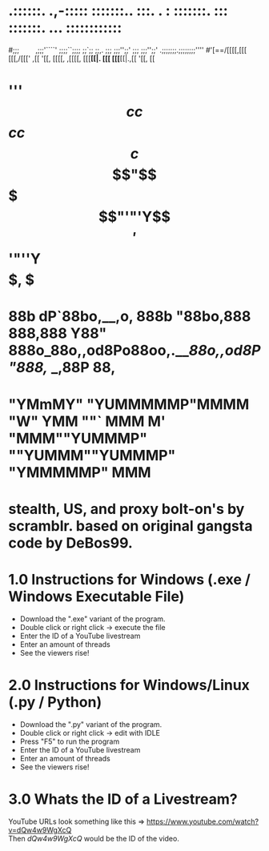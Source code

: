 # .::::::.   .,-::::: :::::::..    :::.     .        :   :::::::.   :::     :::::::.      ...   ::::::::::::
#;;;`    ` ,;;;'````' ;;;;``;;;;   ;;`;;    ;;,.    ;;;   ;;;'';;'  ;;;      ;;;'';;'  .;;;;;;;.;;;;;;;;''''
#'[==/[[[[,[[[         [[[,/[[['  ,[[ '[[,  [[[[, ,[[[[,  [[[__[[|. [[[      [[[__[[|.,[[     '[[,   [[     
#  '''    $$$$         $$$$$$c   c$$$cc$$$c $$$$$$$$"$$$  $$"'"'Y$$ $$'      $$'"''Y$$$$$,     $$$   $$     
# 88b    dP`88bo,__,o, 888b "88bo,888   888,888 Y88" 888o_88o,,od8Po88oo,.___88o,,od8P"888,_ _,88P   88,    
#  "YMmMY"   "YUMMMMMP"MMMM   "W" YMM   ""` MMM  M'  "MMM""YUMMMP" ""YUMMM""YUMMMP"   "YMMMMMP"      MMM    
#
# stealth, US, and proxy bolt-on's by scramblr. based on original gangsta code by DeBos99. 



# 1.0 Instructions for Windows (.exe / Windows Executable File)

 - Download the ".exe" variant of the program.
 - Double click or right click -> execute the file
 - Enter the ID of a YouTube livestream
 - Enter an amount of threads
 - See the viewers rise!

# 2.0 Instructions for Windows/Linux (.py / Python)
 - Download the ".py" variant of the program.
 - Double click or right click -> edit with IDLE
 - Press "F5" to run the program
 - Enter the ID of a YouTube livestream
 - Enter an amount of threads
 - See the viewers rise!

# 3.0 Whats the ID of a Livestream?

YouTube URLs look something like this => https://www.youtube.com/watch?v=dQw4w9WgXcQ <br />
Then _dQw4w9WgXcQ_ would be the ID of the video.
